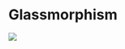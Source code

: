 # Glassmorphism
<p >
  <a href="https://dev.to/dip15739/glassmorphism-new-trend-9fc">
    <img src="https://user-images.githubusercontent.com/42184833/102594612-6d264580-413c-11eb-8f1e-e123b547d4df.png" />
  </a>
</p>
